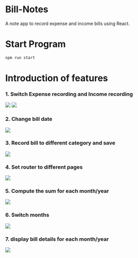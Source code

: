 # Bill-Notes

A note app to record expense and income bills using React.

# Start Program

```bash
npm run start

```

# Introduction of features

### 1. Switch Expense recording and Income recording
![](./assets/expense.png)
![](./assets/income.png)

### 2. Change bill date
![](./assets/billDate.png)

### 3. Record bill to different category and save
![](./assets/saveBill.png)

### 4. Set router to different pages
![](./assets/billRouter.png)

### 5. Compute the sum for each month/year
![](./assets/calculate.png)

### 6. Switch months
![](./assets/switchMonth.png)

### 7. display bill details for each month/year
![](./assets/MonthDetails.png)






